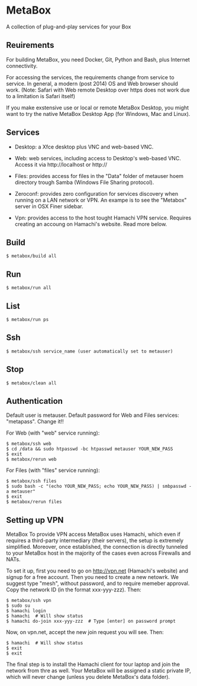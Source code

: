 # MetaBox
A collection of plug-and-play services for your Box

## Reuirements

For building MetaBox, you need Docker, Git, Python and Bash, plus Internet connectivity.

For accessing the services, the requirements change from service to service. In general, a modern (post 2014) OS and Web browser should work. (Note: Safari with Web remote Desktop over https does not work due to a limitation is Safari itself)

If you make exstensive use or local or remote MetaBox Desktop, you might want to try the native MetaBox Desktop App (for Windows, Mac and Linux).



## Services

* Desktop: a Xfce desktop plus VNC and web-based VNC.


* Web: web services, including access to Desktop's web-based VNC. Access it via http://localhost or http://

* Files: provides access for files in the "Data" folder of metauser hoem directory trough Samba (Windows File Sharing protocol).

* Zeroconf: provides zero configuration for services discovery when running on a LAN network or VPN. An exampe is to see the "Metabox" server in OSX Finer sidebar.

* Vpn: provides access to the host tought Hamachi VPN service. Requires creating an accoung on Hamachi's website. Read more below.


## Build

    $ metabox/build all

## Run

    $ metabox/run all


## List

    $ metabox/run ps

## Ssh

    $ metabox/ssh service_name (user automatically set to metauser)


## Stop

    $ metabox/clean all

## Authentication

Default user is metauser. Default password for Web and Files services: "metapass". Change it!!

For Web (with "web" service running):

    $ metabox/ssh web
    $ cd /data && sudo htpasswd -bc htpasswd metauser YOUR_NEW_PASS
    $ exit
    $ metabox/rerun web

For Files (with "files" service running):

    $ metabox/ssh files
    $ sudo bash -c "(echo YOUR_NEW_PASS; echo YOUR_NEW_PASS) | smbpasswd -a metauser"
    $ exit
    $ metabox/rerun files


## Setting up VPN

MetaBox To provide VPN access MetaBox uses Hamachi, which even if requires a third-party intermediary (their servers), the setup is extremely simplified. Moreover, once established, the connection is directly tunneled to your MetaBox host in the majority of the cases even across Firewalls and NATs.

To set it up, first you need to go on http://vpn.net (Hamachi's website) and signup for a free account. Then you need to create a new netowrk. We suggest type "mesh", without password, and to require memeber approval. Copy the network ID (in the format xxx-yyy-zzz). Then:

    $ metabox/ssh vpn
    $ sudo su
    $ hamachi login
    $ hamachi  # Will show status
    $ hamachi do-join xxx-yyy-zzz  # Type [enter] on password prompt
    
Now, on vpn.net, accept the new join request you will see. Then:
    
    $ hamachi  # Will show status    
    $ exit
    $ exit

The final step is to install the Hamachi client for tour laptop and join the network from thre as well. Your MetaBox will be assigned a static private IP, which will never change (unless you delete MetaBox's data folder).



